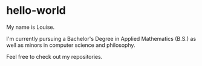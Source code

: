 # hello-world
My name is Louise.

I'm currently pursuing a Bachelor's Degree in Applied Mathematics (B.S.) as well as minors in computer science and philosophy.

Feel free to check out my repositories.
